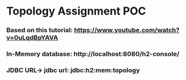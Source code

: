 # Topology Assignment POC
### Based on this tutorial: https://www.youtube.com/watch?v=0uLqdBpYAVA
### In-Memory database: http://localhost:8080/h2-console/
### JDBC URL-> jdbc url: jdbc:h2:mem:topology
